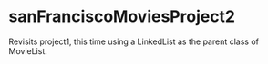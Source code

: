 # sanFranciscoMoviesProject2
Revisits project1, this time using a LinkedList as the parent class of MovieList. 
